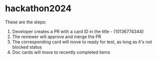 # hackathon2024

These are the steps:

  1. Developer creates a PR with a card ID in the title - (10136774344)
  2. The reviewer will approve and merge the PR
  3. The corresponding card will move to ready for test, as long as it's not blocked status
  4. Doc cards will move to recently completed items
